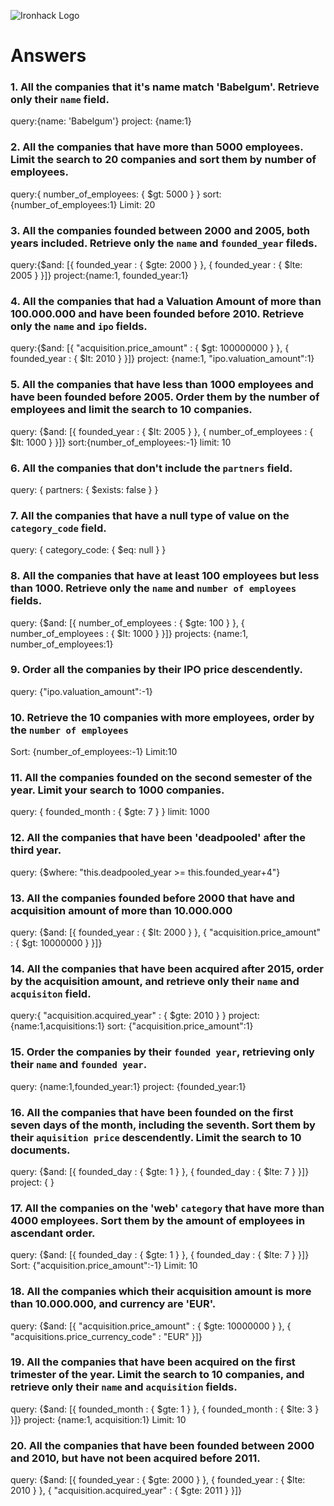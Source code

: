 ![Ironhack Logo](https://i.imgur.com/1QgrNNw.png)

# Answers

### 1. All the companies that it's name match 'Babelgum'. Retrieve only their `name` field.

query:{name: 'Babelgum'}
project: {name:1}

### 2. All the companies that have more than 5000 employees. Limit the search to 20 companies and sort them by **number of employees**.

 query:{ number_of_employees: { $gt: 5000 } }
 sort: {number_of_employees:1}
 Limit: 20

### 3. All the companies founded between 2000 and 2005, both years included. Retrieve only the `name` and `founded_year` fileds.

  query:{$and: [{ founded_year : { $gte: 2000 } }, { founded_year : { $lte: 2005 } }]}
  project:{name:1, founded_year:1}

### 4. All the companies that had a Valuation Amount of more than 100.000.000 and have been founded before 2010. Retrieve only the `name` and `ipo` fields.

query:{$and: [{ "acquisition.price_amount" : { $gt: 100000000 } }, { founded_year : { $lt: 2010 } }]}
project: {name:1, "ipo.valuation_amount":1}

### 5. All the companies that have less than 1000 employees and have been founded before 2005. Order them by the number of employees and limit the search to 10 companies.

query: {$and: [{ founded_year : { $lt: 2005 } }, { number_of_employees : { $lt: 1000 } }]}
sort:{number_of_employees:-1}
limit: 10

### 6. All the companies that don't include the `partners` field.

query: { partners: { $exists: false } }

### 7. All the companies that have a null type of value on the `category_code` field.

query:  { category_code: { $eq: null } }

### 8. All the companies that have at least 100 employees but less than 1000. Retrieve only the `name` and `number of employees` fields.

query: {$and: [{ number_of_employees : { $gte: 100 } }, { number_of_employees : { $lt: 1000 } }]}
projects: {name:1, number_of_employees:1}

### 9. Order all the companies by their IPO price descendently.

query: {"ipo.valuation_amount":-1}

### 10. Retrieve the 10 companies with more employees, order by the `number of employees`

Sort: {number_of_employees:-1}
Limit:10

### 11. All the companies founded on the second semester of the year. Limit your search to 1000 companies.

query: { founded_month : { $gte: 7 } }
limit: 1000


### 12. All the companies that have been 'deadpooled' after the third year.

query: {$where: "this.deadpooled_year >= this.founded_year+4"}

### 13. All the companies founded before 2000 that have and acquisition amount of more than 10.000.000

query: {$and: [{ founded_year : { $lt: 2000 } }, { "acquisition.price_amount" : { $gt: 10000000 } }]}

### 14. All the companies that have been acquired after 2015, order by the acquisition amount, and retrieve only their `name` and `acquisiton` field.

query:{ "acquisition.acquired_year" : { $gte: 2010 } }
project: {name:1,acquisitions:1}
sort: {"acquisition.price_amount":1}

### 15. Order the companies by their `founded year`, retrieving only their `name` and `founded year`.

query: {name:1,founded_year:1}
project: {founded_year:1}

### 16. All the companies that have been founded on the first seven days of the month, including the seventh. Sort them by their `aquisition price` descendently. Limit the search to 10 documents.

query: {$and: [{ founded_day : { $gte: 1 } }, { founded_day : { $lte: 7 } }]}
project: { }

### 17. All the companies on the 'web' `category` that have more than 4000 employees. Sort them by the amount of employees in ascendant order.

query: {$and: [{ founded_day : { $gte: 1 } }, { founded_day : { $lte: 7 } }]}
Sort: {"acquisition.price_amount":-1}
Limit: 10

### 18. All the companies which their acquisition amount is more than 10.000.000, and currency are 'EUR'.

query: {$and: [{ "acquisition.price_amount" : { $gte: 10000000 } }, { "acquisitions.price_currency_code" :  "EUR"  }]}

### 19. All the companies that have been acquired on the first trimester of the year. Limit the search to 10 companies, and retrieve only their `name` and `acquisition` fields.

query: {$and: [{ founded_month : { $gte: 1 } }, { founded_month :  { $lte: 3 } }]}
project: {name:1, acquisition:1}
Limit: 10 

### 20. All the companies that have been founded between 2000 and 2010, but have not been acquired before 2011.

query: {$and: [{ founded_year : { $gte: 2000 } }, { founded_year :  { $lte: 2010 } },    { "acquisition.acquired_year" : { $gte: 2011 } }]}

